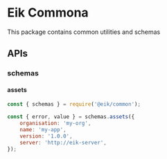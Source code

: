 # Eik Commona

This package contains common utilities and schemas

## APIs

### schemas

#### assets

```js
const { schemas } = require('@eik/common');

const { error, value } = schemas.assets({
    organisation: 'my-org',
    name: 'my-app',
    version: '1.0.0',
    server: 'http://eik-server',
});
```
